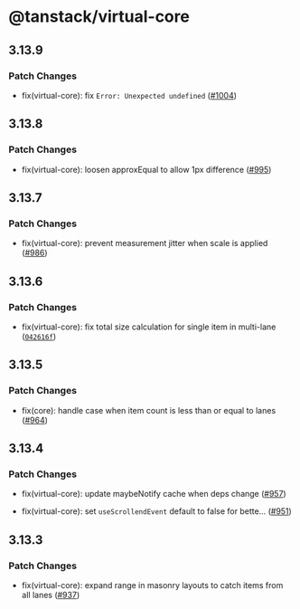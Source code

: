 # @tanstack/virtual-core

## 3.13.9

### Patch Changes

- fix(virtual-core): fix `Error: Unexpected undefined` ([#1004](https://github.com/TanStack/virtual/pull/1004))

## 3.13.8

### Patch Changes

- fix(virtual-core): loosen approxEqual to allow 1px difference ([#995](https://github.com/TanStack/virtual/pull/995))

## 3.13.7

### Patch Changes

- fix(virtual-core): prevent measurement jitter when scale is applied ([#986](https://github.com/TanStack/virtual/pull/986))

## 3.13.6

### Patch Changes

- fix(virtual-core): fix total size calculation for single item in multi-lane ([`042616f`](https://github.com/TanStack/virtual/commit/042616f39ced842470db0b4b40fca77f22454b7f))

## 3.13.5

### Patch Changes

- fix(core): handle case when item count is less than or equal to lanes ([#964](https://github.com/TanStack/virtual/pull/964))

## 3.13.4

### Patch Changes

- fix(virtual-core): update maybeNotify cache when deps change ([#957](https://github.com/TanStack/virtual/pull/957))

- fix(virtual-core): set `useScrollendEvent` default to false for bette… ([#951](https://github.com/TanStack/virtual/pull/951))

## 3.13.3

### Patch Changes

- fix(virtual-core): expand range in masonry layouts to catch items from all lanes ([#937](https://github.com/TanStack/virtual/pull/937))
